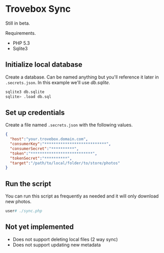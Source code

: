 Trovebox Sync
=============

Still in beta.

Requirements.
  * PHP 5.3
  * Sqlite3

## Initialize local database

Create a database. Can be named anything but you'll reference it later in `.secrets.json`. In this example we'll use *db.sqlite*.
```sh
sqlite3 db.sqlite
sqlite> .load db.sql
```

## Set up credentials

Create a file named `.secrets.json` with the following values.
```json
{
  "host":"your.trovebox.domain.com",
  "consumerKey":"***************************",
  "consumerSecret":"**********",
  "token":"***************************",
  "tokenSecret":"**********",
  "target":"/path/to/local/folder/to/store/photos"
}

```

## Run the script

You can run this script as frequently as needed and it will only download new photos.
```php
user# ./sync.php
```

## Not yet implemented

  * Does not support deleting local files (2 way sync)
  * Does not support updating new metadata
